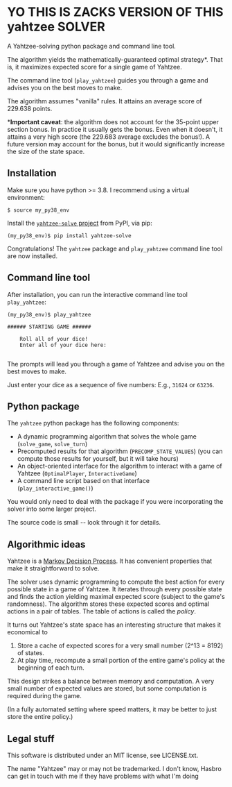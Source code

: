 # YO THIS IS ZACKS VERSION OF THIS yahtzee SOLVER 
A Yahtzee-solving python package and command line tool.

The algorithm yields the mathematically-guaranteed optimal strategy*. That is, it maximizes expected score for a single game of Yahtzee.

The command line tool (`play_yahtzee`) guides you through a game and advises you on the best moves to make.

The algorithm assumes "vanilla" rules. It attains an average score of 229.638 points.

***Important caveat**: the algorithm does not account for the 35-point upper section bonus. In practice it usually gets the bonus. Even when it doesn't, it attains a very high score (the 229.683 average excludes the bonus!). A future version may account for the bonus, but it would significantly increase the size of the state space.

## Installation

Make sure you have python >= 3.8.
I recommend using a virtual environment:

`$ source my_py38_env`

Install the [`yahtzee-solve` project](https://pypi.org/project/yahtzee-solve/) from PyPI, via pip:

```
(my_py38_env)$ pip install yahtzee-solve
```

Congratulations! The `yahtzee` package and `play_yahtzee` command line tool are now installed.

## Command line tool
After installation, you can run the interactive command line tool `play_yahtzee`:

```
(my_py38_env)$ play_yahtzee

###### STARTING GAME ######

    Roll all of your dice!
    Enter all of your dice here:
    
```
The prompts will lead you through a game of Yahtzee and advise you on the best moves to make.

Just enter your dice as a sequence of five numbers: E.g., `31624` or `63236`.

## Python package
The `yahtzee` python package has the following components:
* A dynamic programming algorithm that solves the whole game (`solve_game`, `solve_turn`)
* Precomputed results for that algorithm (`PRECOMP_STATE_VALUES`) (you can compute those results for yourself, but it will take hours)
* An object-oriented interface for the algorithm to interact with a game of Yahtzee (`OptimalPlayer`, `InteractiveGame`)
* A command line script based on that interface (`play_interactive_game()`)

You would only need to deal with the package if you were incorporating the solver into some larger project.

The source code is small -- look through it for details.

## Algorithmic ideas

Yahtzee is a [Markov Decision Process](https://en.wikipedia.org/wiki/Markov_decision_process).
It has convenient properties that make it straightforward to solve.

The solver uses dynamic programming to compute the best action for every possible state in a game of Yahtzee.
It iterates through every possible state and finds the action yielding maximal expected score (subject to the game's randomness).
The algorithm stores these expected scores and optimal actions in a pair of tables.
The table of actions is called the _policy_.

It turns out Yahtzee's state space has an interesting structure that makes it economical to 
1. Store a cache of expected scores for a very small number (2^13 = 8192) of states.
2. At play time, recompute a small portion of the entire game's policy at the beginning of each turn.

This design strikes a balance between memory and computation. A very small number of expected values are stored, but some computation is required during the game.

(In a fully automated setting where speed matters, it may be better to just store the entire policy.)


## Legal stuff

This software is distributed under an MIT license, see LICENSE.txt.

The name "Yahtzee" may or may not be trademarked. I don't know, Hasbro can get in touch with me if they have problems with what I'm doing
